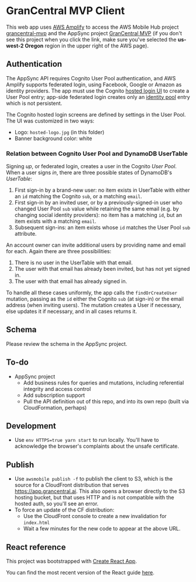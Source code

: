 # GranCentral MVP Client

This web app uses [AWS Amplify](https://github.com/aws/aws-amplify) to access
the AWS Mobile Hub project [grancentral-mvp](https://console.aws.amazon.com/mobilehub/home?region=us-east-2#/3bfcbdb3-45fc-4cf9-a3f2-8ec61282ed89/build) and
the AppSync project [GranCentral MVP](https://us-west-2.console.aws.amazon.com/appsync/home?region=us-west-2#/eqsy3qtavnhuxkwcnvunhwzvyq/v1/home)
(if you don't see this project when you click the link,
make sure you've selected the **us-west-2 Oregon** region
in the upper right of the AWS page).

## Authentication

The AppSync API requires Cognito User Pool authentication,
and AWS Amplify supports federated login,
using Facebook, Google or Amazon as identity providers.
The app must use the Cognito [hosted login UI](https://docs.aws.amazon.com/cognito/latest/developerguide/cognito-user-pools-app-integration.html) to create a User Pool entry; app-side federated login creates only an [identity pool](https://docs.aws.amazon.com/cognito/latest/developerguide/cognito-identity.html) entry which is not persistent.

The Cognito hosted login screens are defined by settings in the User Pool.
The UI was customized in two ways:
- Logo: `hosted-logo.jpg` (in this folder)
- Banner background color: white

### Relation between Cognito User Pool and DynamoDB UserTable

Signing *up*, or federated login, creates a user in the Cognito *User Pool*.
When a user signs *in*,
there are three possible states of DynamoDB's *UserTable*:
1. First sign-in by a brand-new user: no item exists in UserTable
   with either an `id` matching the Cognito `sub`, or a matching `email`.
1. First sign-in by an invited user, or by a previously-signed-in user
   who changed User Pool `sub` value while retaining the same email
   (e.g. by changing social identity providers):
   no item has a matching `id`, but an item exists with a matching `email`.
1. Subsequent sign-ins:
   an item exists whose `id` matches the User Pool `sub` attribute.

An account owner can invite additional users by providing name and email for each.
Again there are three possibilities:
1. There is no user in the UserTable with that email.
1. The user with that email has already been invited,
but has not yet signed in.
1. The user with that email has already signed in.

To handle all these cases uniformly,
the app calls the `findOrCreateUser` mutation,
passing as the `id` either the Cognito `sub` (at sign-in)
or the email address (when inviting users).
The mutation creates a User if necessary,
else updates it if necessary,
and in all cases returns it.

## Schema

Please review the schema in the AppSync project.

## To-do
- AppSync project
  - Add business rules for queries and mutations,
    including referential integrity and access control
  - Add subscription support
  - Pull the API definition out of this repo, and into its own repo
    (built via CloudFormation, perhaps)

## Development

- Use `env HTTPS=true yarn start` to run locally. You'll have to
acknowledge the browser's complaints about the unsafe certificate.

## Publish

- Use `awsmobile publish -f` to publish the client to S3,
which is the source for a CloudFront distribution that serves
https://app.grancentral.ai.
This also opens a browser directly to the S3 hosting bucket,
but that uses HTTP and is not compatible with the hosted auth,
so you'll see an error.
- To force an update of the CF distribution:
  - Use the CloudFront console to create a new invalidation for `index.html`
  - Wait a few minutes for the new code to appear at the above URL.

## React reference

This project was bootstrapped with [Create React App](https://github.com/facebookincubator/create-react-app).

You can find the most recent version of the React guide [here](https://github.com/facebookincubator/create-react-app/blob/master/packages/react-scripts/template/README.md).
